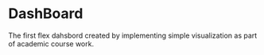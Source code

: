# DashBoard
The first flex dahsbord created by implementing simple visualization as part of academic course work.
